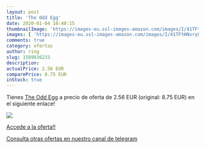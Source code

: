 ```yaml
---
layout: post
title: 'The Odd Egg'
date: 2020-01-04 10:40:15
thumbnailImage: 'https://images-eu.ssl-images-amazon.com/images/I/41TFtHNxryL._SL200_.jpg'
images: [ 'https://images-eu.ssl-images-amazon.com/images/I/41TFtHNxryL._SL200_.jpg' ]
comments: true
category: ofertas
author: ring
slug: 1509836233
description:
actualPrice: 2.56 EUR
comparePrice: 8.75 EUR
inStock: true
---
```


Tienes [The Odd Egg](https://www.amazon.com/dp/1509836233/?tag=redken08-20) a precio de oferta de 2.56 EUR (original: 8.75 EUR) en el siguiente enlace!

[![](https://images-eu.ssl-images-amazon.com/images/I/41TFtHNxryL._SL200_.jpg)](https://www.amazon.com/dp/1509836233/?tag=redken08-20)

[Accede a la oferta!!](https://www.amazon.com/dp/1509836233/?tag=redken08-20)

[Consulta otras ofertas en nuestro canal de telegram](https://t.me/s/ofertas25)
